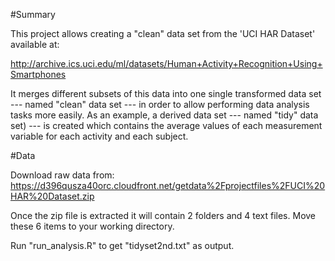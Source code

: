 #Summary

This project allows creating a "clean" data set from the 'UCI HAR Dataset' available at:

http://archive.ics.uci.edu/ml/datasets/Human+Activity+Recognition+Using+Smartphones

It merges different subsets of this data into one single transformed data set --- named "clean" data set --- in order to allow performing data analysis tasks more easily. As an example, a derived data set --- named "tidy" data set) --- is created which contains the average values of each measurement variable for each activity and each subject.

#Data

Download raw data from: 
https://d396qusza40orc.cloudfront.net/getdata%2Fprojectfiles%2FUCI%20HAR%20Dataset.zip

Once the zip file is extracted it will contain 2 folders and 4 text files. 
Move these 6 items to your working directory.

Run "run_analysis.R" to get "tidyset2nd.txt" as output.
